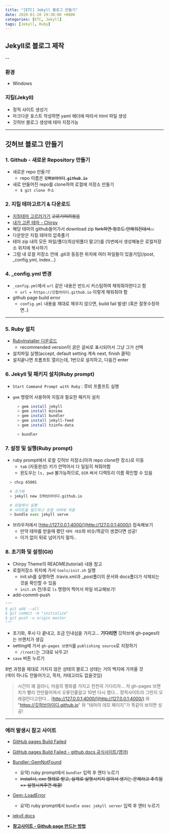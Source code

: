 ```yaml
---
title: "[ETC] Jekyll 블로그 만들기"
date: 2020-01-20 19:30:00 +0800
categories: [ETC, Jekyll]
tags: [Jekyll, Ruby]
---
```



## Jekyll로 블로그 제작

--

### 환경

- Windows

### 지킬(Jekyll)

- 정적 사이트 생성기
- 마크다운 포스트 작성하면 yaml 헤더에 따라서 html 파일 생성
- 깃허브 블로그 생성에 테마 지정가능

---

## 깃허브 블로그 만들기
 
### 1. Github - 새로운 Repository 만들기

- 새로운 repo 만들기!
  - repo 이름은 **`깃허브아이디.github.io`**
- 새로 만들어진 repo를 clone하여 로컬에 저장소 만들기
  - `$ git clone 주소`

### 2. 지킬 테마고르기 & 다운로드

- [지킬테마 고르러가기](http://jekyllthemes.org/) ~~고르기어려웠음~~
- [내가 고른 테마 - Chirpy](https://github.com/cotes2020/jekyll-theme-chirpy/)
- 해당 테마의 github들어가서 download zip ~~fork하면 청포도 안채워진대서...~~
- 다운받은 지킬 테마의 압축풀기
- 테마 zip 내의 모든 파일/폴더(최상위폴더 말고!)를 (1)번에서 생성해놓은 로컬저장소 위치에 복사하기
- 그럼 내 로컬 저장소 안에 .git과 동등한 위치에 여러 파일들이 있을거임(/post, _config.yml, index...)

### 4. _config.yml 변경

- `_config.yml`에서 `url` 같은 내용은 반드시 커스텀하여 채워줘야한다고 함
  - `url = https://깃헙아이디.github.io` 이렇게 채워줘야 함
- github page build error
  - `config.yml` 내용을 제대로 채우지 않으면, build fail 발생! (혹은 잘못수정하면..)

---

### 5. Ruby 설치

- [RubyInstaller 다운로드](https://rubyinstaller.org/downloads/)
  - recommended version이 굵은 글씨로 표시되어서 그냥 그거 선택
- 설치파일 실행(accept, default setting 계속 next, finish 클릭)
- 설치끝나면 프롬프트 열리는데, 1번으로 설치하고, 다음건 enter

### 6. Jekyll 및 패키지 설치(Ruby prompt)

- `Start Command Prompt with Ruby` : 루비 프롬프트 실행
- `gem` 명령어 사용하여 지킬과 필요한 패키지 설치

  ```bash
    > gem install jekyll
    > gem install minima
    > gem install bundler
    > gem install jekyll-feed
    > gem install tzinfo-data
  ```

  ```bash
    > bundler
  ```
  
### 7. 설정 및 실행(Ruby prompt)

- ruby prompt에서 로컬 깃허브 저장소(아까 repo clone한 장소)로 이동
  - `tab` (자동완성) 키가 안먹어서 다 일일히 쳐줘야함
  - 윈도우는 `ls, pwd` 불가능하므로, `DIR` 써서 디렉토리 이름 확인할 수 있음

```bash
  > chcp 65001

  # 초기화
  > jekyll new 깃허브아이디.github.io

  # 로컬에서 실행
  # 사이트를 빌드하고 로컬 서버에 적용
  > bundle exec jekyll serve
```

- 브라우저에서 [http://127.0.0.1:4000/](http://127.0.0.1:4000/) 접속해보기
  - 만약 테마를 받을때 봤던 `테마 데모`와 비슷/똑같이 생겼다면 성공!
  - 이거 없이 뒤로 넘어가지 말자..

### 8. 초기화 및 설정(Git)

- Chirpy Theme의 README(tutorial) 내용 참고
- 로컬저장소 위치에 가서 `tools/init.sh` 실행 
  - init.sh를 실행하면 .travis.xml과 _post폴더의 문서와 docs폴더가 삭제되는 것을 확인할 수 있음
  - `init.sh` 전/후로 `ls` 명령어 찍어서 파일 비교해보기!
- add-commit-push

```python
"""
$ git add --all
$ git commit -m "initialize"
$ git push -u origin master
"""
```

- 초기화, 푸시 다 끝내고, 조금 인내심을 가지고... **기다리면** 깃허브에 gh-pages라는 브랜치가 생김
- setting에 가서 `gh-pages 브랜치`를 `publishing source`로 지정하기
  - `/(root)`는 그대로 놔두고!
- `save` 버튼 누르기

8번 과정을 제대로 거치지 않은 상태의 블로그 상태는 거의 백지에 가까울 것  
(색이 하나도 안들어가고, 목차, 카테고리도 없을것임)

> 시간이 꽤 걸리니, 마음의 평화를 가지고 천천히 기다리자...
> 저 gh-pages 브랜치가 빨리 안만들어져서 오류인줄알고 10번 다시 했다...
> 정적사이트라 그런지 오래걸린다고한다...
> [http://127.0.0.1:4000/](http://127.0.0.1:4000/) 와 "https://깃허브아이디.github.io" 와 "테마의 데모 페이지"가 똑같이 보이면 성공!

---

### 에러 발생시 참고 사이트

- [GitHub pages Build Failed](https://velog.io/@shg4821/%EA%B9%83%ED%97%88%EB%B8%8C-%EB%B8%94%EB%A1%9C%EA%B7%B8-%EB%A7%8C%EB%93%A4%EA%B8%B0-1.5)
- [GitHub pages Build Failed - github docs 공식사이트(영어)](https://docs.github.com/en/github/working-with-github-pages/about-jekyll-build-errors-for-github-pages-sites)
- [Bundler::GemNotFound](https://m.blog.naver.com/PostView.nhn?blogId=cyydo96&logNo=221588642260&proxyReferer=https:%2F%2Fwww.google.com%2F)
  -  요약) ruby prompt에서 `bundler` 입력 후 엔터 누르기
  -  ~~install시, exe 형태로 받고, 실제로 실행시키지 않아서 생기는 문제라고 추측됨 => 실행시켜주면 해결!~~
- [Gem::LoadError](https://kwonsoonwoo.github.io/etc/2018/09/03/jekyll-serve-%EC%97%90%EB%9F%AC-%ED%95%B4%EA%B2%B0.html)
  - 요약) ruby prompt에서 `bundle exec jekyll server` 입력 후 엔터 누르기
- [jekyll docs](https://jekyllrb-ko.github.io/docs/)

- **[참고사이트 - Github page 만드는 방법](https://yoon6.github.io/posts/make-github-pages/#%EC%B4%88%EA%B8%B0%ED%99%94-%EC%B4%88%EA%B8%B0%EC%84%A4%EC%A0%95)**